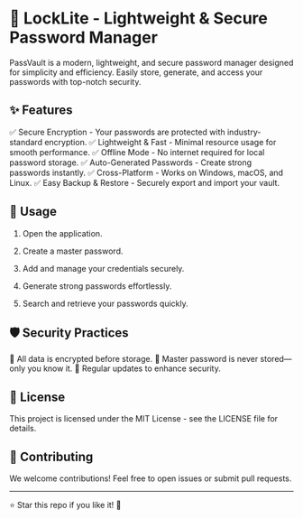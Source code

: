 # 🔐 LockLite - Lightweight & Secure Password Manager

PassVault is a modern, lightweight, and secure password manager designed for simplicity and efficiency. Easily store, generate, and access your passwords with top-notch security.

## ✨ Features

✅ Secure Encryption - Your passwords are protected with industry-standard encryption.
✅ Lightweight & Fast - Minimal resource usage for smooth performance.
✅ Offline Mode - No internet required for local password storage.
✅ Auto-Generated Passwords - Create strong passwords instantly.
✅ Cross-Platform - Works on Windows, macOS, and Linux.
✅ Easy Backup & Restore - Securely export and import your vault.


## 🔧 Usage

1. Open the application.


2. Create a master password.


3. Add and manage your credentials securely.


4. Generate strong passwords effortlessly.


5. Search and retrieve your passwords quickly.



## 🛡️ Security Practices

🔹 All data is encrypted before storage.
🔹 Master password is never stored—only you know it.
🔹 Regular updates to enhance security.

## 📜 License

This project is licensed under the MIT License - see the LICENSE file for details.

## 🤝 Contributing

We welcome contributions! Feel free to open issues or submit pull requests.


---

⭐ Star this repo if you like it! 🚀


